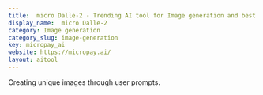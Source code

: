 ```yaml
---
title:  micro Dalle-2 - Trending AI tool for Image generation and best alternatives
display_name:  micro Dalle-2
category: Image generation
category_slug: image-generation
key: micropay_ai
website: https://micropay.ai/
layout: aitool
---
```


Creating unique images through user prompts.
